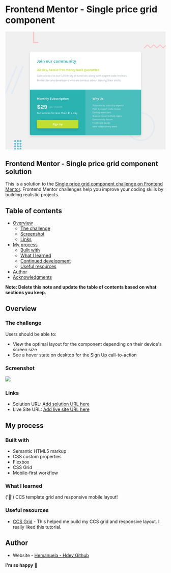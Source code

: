 # Frontend Mentor - Single price grid component

![Design preview for the Single price grid component coding challenge](./design/desktop-preview.jpg)

## Frontend Mentor - Single price grid component solution

This is a solution to the [Single price grid component challenge on Frontend Mentor](https://www.frontendmentor.io/challenges/single-price-grid-component-5ce41129d0ff452fec5abbbc). Frontend Mentor challenges help you improve your coding skills by building realistic projects. 

## Table of contents

- [Overview](#overview)
  - [The challenge](#the-challenge)
  - [Screenshot](#screenshot)
  - [Links](#links)
- [My process](#my-process)
  - [Built with](#built-with)
  - [What I learned](#what-i-learned)
  - [Continued development](#continued-development)
  - [Useful resources](#useful-resources)
- [Author](#author)
- [Acknowledgments](#acknowledgments)

**Note: Delete this note and update the table of contents based on what sections you keep.**

## Overview

### The challenge

Users should be able to:

- View the optimal layout for the component depending on their device's screen size
- See a hover state on desktop for the Sign Up call-to-action

### Screenshot

![](./screenshot.jpg)


### Links

- Solution URL: [Add solution URL here](https://github.com/hemanuela/single-price-grid-component-master)
- Live Site URL: [Add live site URL here](https://hemanuela.github.io/single-price-grid-component-master/)

## My process

### Built with

- Semantic HTML5 markup
- CSS custom properties
- Flexbox
- CSS Grid
- Mobile-first workflow


### What I learned

('🎉') CCS template grid and responsive mobile layout!


### Useful resources

- [CCS Grid](hhttps://www.youtube.com/watch?v=68O6eOGAGqA) - This helped me build my CCS grid and responsive layout. I really liked this tutorial.


## Author

- Website - [Hemanuela - Hdev Github](https://github.com/hemanuela)


**I'm so happy** 🚀
